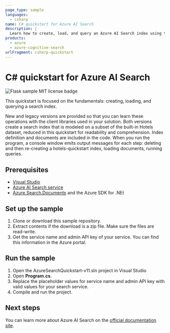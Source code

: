 ```yaml
---
page_type: sample
languages:
  - csharp
name: C# quickstart for Azure AI Search
description: |
  Learn how to create, load, and query an Azure AI Search index using the Azure SDK for .NET
products:
  - azure
  - azure-cognitive-search
urlFragment: csharp-quickstart
---
```


# C# quickstart for Azure AI Search

![Flask sample MIT license badge](https://img.shields.io/badge/license-MIT-green.svg)

This quickstart is focused on the fundamentals: creating, loading, and querying a search index. 

New and legacy versions are provided so that you can learn these operations with the client libraries used in your solution. Both versions create a search index that is modeled on a subset of the built-in Hotels dataset, reduced in this quickstart for readability and comprehension. Index definition and documents are included in the code. When you run the program, a console window emits output messages for each step: deleting and then re-creating a hotels-quickstart index, loading documents, running queries.

## Prerequisites

- [Visual Studio](https://visualstudio.microsoft.com/downloads/)
- [Azure AI Search service](https://docs.microsoft.com/azure/search/search-create-service-portal)
- [Azure.Search.Documents](https://docs.microsoft.com/dotnet/api/overview/azure/search.documents-readme) and the Azure SDK for .NEt

## Set up the sample

1. Clone or download this sample repository.
1. Extract contents if the download is a zip file. Make sure the files are read-write.
1. Get the service name and admin API key of your service. You can find this information in the Azure portal.

## Run the sample

1. Open the AzureSearchQuickstart-v11.sln project in Visual Studio
1. Open **Program.cs**.
1. Replace the placeholder values for service name and admin API key with valid values for your search service.
1. Compile and run the project.

## Next steps

You can learn more about Azure AI Search on the [official documentation site](https://docs.microsoft.com/azure/search).
